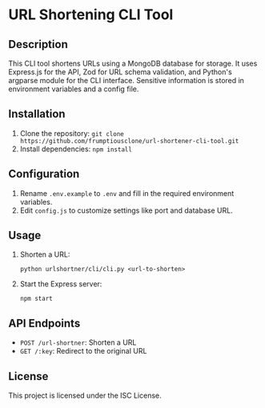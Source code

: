 # URL Shortening CLI Tool

## Description
This CLI tool shortens URLs using a MongoDB database for storage. It uses Express.js for the API, Zod for URL schema validation, and Python's argparse module for the CLI interface. Sensitive information is stored in environment variables and a config file.

## Installation
1. Clone the repository: `git clone https://github.com/frumptiousclone/url-shortener-cli-tool.git`
2. Install dependencies: `npm install`

## Configuration
1. Rename `.env.example` to `.env` and fill in the required environment variables.
2. Edit `config.js` to customize settings like port and database URL.

## Usage
1. Shorten a URL:
   ```
   python urlshortner/cli/cli.py <url-to-shorten>
   ```
   
2. Start the Express server:
   ```
   npm start
   ```

## API Endpoints
- `POST /url-shortner`: Shorten a URL
- `GET /:key`: Redirect to the original URL

## License
This project is licensed under the ISC License.
```